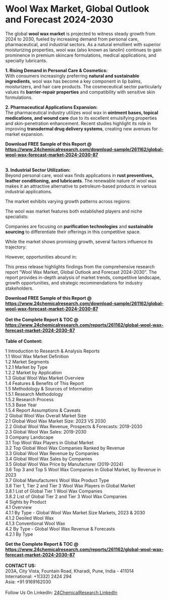 <h1>Wool Wax Market, Global Outlook and Forecast 2024-2030</h1><p>The global <strong>wool wax market</strong> is projected to witness steady growth from 2024 to 2030, fueled by increasing demand from personal care, pharmaceutical, and industrial sectors. As a natural emollient with superior moisturizing properties, wool wax (also known as lanolin) continues to gain prominence in premium skincare formulations, medical applications, and specialty lubricants.</p><p><strong>1. Rising Demand in Personal Care &amp; Cosmetics:</strong><br>
With consumers increasingly preferring <strong>natural and sustainable ingredients</strong>, wool wax has become a key component in lip balms, moisturizers, and hair care products. The cosmeceutical sector particularly values its <strong>barrier-repair properties</strong> and compatibility with sensitive skin formulations.</p><p><strong>2. Pharmaceutical Applications Expansion:</strong><br>
The pharmaceutical industry utilizes wool wax in <strong>ointment bases, topical medications, and wound care</strong> due to its excellent emulsifying properties and skin-penetration enhancement. Recent studies highlight its role in improving <strong>transdermal drug delivery systems</strong>, creating new avenues for market expansion.</p><div><b>Download FREE Sample of this Report @ 
            <a href="https://www.24chemicalresearch.com/download-sample/261162/global-wool-wax-forecast-market-2024-2030-87">
            https://www.24chemicalresearch.com/download-sample/261162/global-wool-wax-forecast-market-2024-2030-87</a></b></div><br><p><strong>3. Industrial Sector Utilization:</strong><br>
Beyond personal care, wool wax finds applications in <strong>rust preventives, leather conditioning, and lubricants</strong>. The renewable nature of wool wax makes it an attractive alternative to petroleum-based products in various industrial applications.</p><p>The market exhibits varying growth patterns across regions:</p><p>The wool wax market features both established players and niche specialists:</p><p>Companies are focusing on <strong>purification technologies</strong> and <strong>sustainable sourcing</strong> to differentiate their offerings in this competitive space.</p><p>While the market shows promising growth, several factors influence its trajectory:</p><p>However, opportunities abound in:</p><p>This press release highlights findings from the comprehensive research report "Wool Wax Market, Global Outlook and Forecast 2024-2030". The report provides in-depth analysis of market trends, competitive landscape, growth opportunities, and strategic recommendations for industry stakeholders.</p><div><b>Download FREE Sample of this Report @ 
            <a href="https://www.24chemicalresearch.com/download-sample/261162/global-wool-wax-forecast-market-2024-2030-87">
            https://www.24chemicalresearch.com/download-sample/261162/global-wool-wax-forecast-market-2024-2030-87</a></b></div><br><div><b>Get the Complete Report & TOC @ 
            <a href="https://www.24chemicalresearch.com/reports/261162/global-wool-wax-forecast-market-2024-2030-87">
            https://www.24chemicalresearch.com/reports/261162/global-wool-wax-forecast-market-2024-2030-87</a></b></div><br>
            <b>Table of Content:</b><p>1 Introduction to Research & Analysis Reports<br />
    1.1 Wool Wax Market Definition<br />
    1.2 Market Segments<br />
        1.2.1 Market by Type<br />
        1.2.2 Market by Application<br />
    1.3 Global Wool Wax Market Overview<br />
    1.4 Features & Benefits of This Report<br />
    1.5 Methodology & Sources of Information<br />
        1.5.1 Research Methodology<br />
        1.5.2 Research Process<br />
        1.5.3 Base Year<br />
        1.5.4 Report Assumptions & Caveats<br />
2 Global Wool Wax Overall Market Size<br />
    2.1 Global Wool Wax Market Size: 2023 VS 2030<br />
    2.2 Global Wool Wax Revenue, Prospects & Forecasts: 2019-2030<br />
    2.3 Global Wool Wax Sales: 2019-2030<br />
3 Company Landscape<br />
    3.1 Top Wool Wax Players in Global Market<br />
    3.2 Top Global Wool Wax Companies Ranked by Revenue<br />
    3.3 Global Wool Wax Revenue by Companies<br />
    3.4 Global Wool Wax Sales by Companies<br />
    3.5 Global Wool Wax Price by Manufacturer (2019-2024)<br />
    3.6 Top 3 and Top 5 Wool Wax Companies in Global Market, by Revenue in 2023<br />
    3.7 Global Manufacturers Wool Wax Product Type<br />
    3.8 Tier 1, Tier 2 and Tier 3 Wool Wax Players in Global Market<br />
        3.8.1 List of Global Tier 1 Wool Wax Companies<br />
        3.8.2 List of Global Tier 2 and Tier 3 Wool Wax Companies<br />
4 Sights by Product<br />
    4.1 Overview<br />
        4.1.1 By Type - Global Wool Wax Market Size Markets, 2023 & 2030<br />
        4.1.2 Deoiled Wool Wax<br />
        4.1.3 Conventional Wool Wax<br />
    4.2 By Type - Global Wool Wax Revenue & Forecasts<br />
        4.2.1 By Type </p><div><b>Get the Complete Report & TOC @ 
            <a href="https://www.24chemicalresearch.com/reports/261162/global-wool-wax-forecast-market-2024-2030-87">
            https://www.24chemicalresearch.com/reports/261162/global-wool-wax-forecast-market-2024-2030-87</a></b></div><br><b>CONTACT US:</b><br>
            203A, City Vista, Fountain Road, Kharadi, Pune, India - 411014<br>
            International: +1(332) 2424 294<br>
            Asia: +91 9169162030 <br><br>
            Follow Us On LinkedIn: <a href="https://www.linkedin.com/company/24chemicalresearch/">24ChemicalResearch LinkedIn</a>